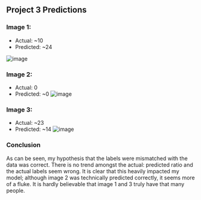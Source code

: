 ## Project 3 Predictions

### Image 1:
- Actual: ~10
- Predicted: ~24

![image](https://user-images.githubusercontent.com/67920563/89104267-0818c000-d3e6-11ea-92a1-73dab602ed1c.png)

### Image 2:
- Actual: 0
- Predicted: ~0
![image](https://user-images.githubusercontent.com/67920563/89104271-1070fb00-d3e6-11ea-9967-7cd1f2a9479f.png)

### Image 3: 
- Actual: ~23
- Predicted: ~14
![image](https://user-images.githubusercontent.com/67920563/89104278-1ebf1700-d3e6-11ea-9269-0d30019a50f2.png)


### Conclusion
As can be seen, my hypothesis that the labels were mismatched with the data was correct. There is no trend amongst the actual: predicted ratio and the actual labels seem wrong.
It is clear that this heavily impacted my model; although image 2 was technically predicted correctly, it seems more of a fluke. It is hardly believable that image 1 and 3 truly have that many people.

